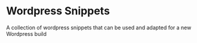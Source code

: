 # Wordpress Snippets
A collection of wordpress snippets that can be used and adapted for a new Wordpress build
